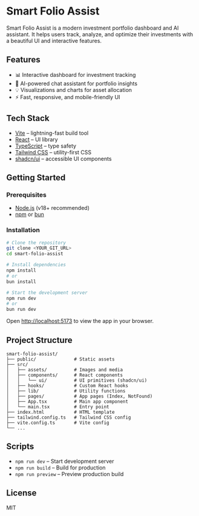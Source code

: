 
# Smart Folio Assist

Smart Folio Assist is a modern investment portfolio dashboard and AI assistant. It helps users track, analyze, and optimize their investments with a beautiful UI and interactive features.

## Features

- 📊 Interactive dashboard for investment tracking
- 🤖 AI-powered chat assistant for portfolio insights
- 💡 Visualizations and charts for asset allocation
- ⚡ Fast, responsive, and mobile-friendly UI

## Tech Stack

- [Vite](https://vitejs.dev/) – lightning-fast build tool
- [React](https://react.dev/) – UI library
- [TypeScript](https://www.typescriptlang.org/) – type safety
- [Tailwind CSS](https://tailwindcss.com/) – utility-first CSS
- [shadcn/ui](https://ui.shadcn.com/) – accessible UI components

## Getting Started

### Prerequisites

- [Node.js](https://nodejs.org/) (v18+ recommended)
- [npm](https://www.npmjs.com/) or [bun](https://bun.sh/)

### Installation

```sh
# Clone the repository
git clone <YOUR_GIT_URL>
cd smart-folio-assist

# Install dependencies
npm install
# or
bun install

# Start the development server
npm run dev
# or
bun run dev
```

Open [http://localhost:5173](http://localhost:5173) to view the app in your browser.

## Project Structure

```
smart-folio-assist/
├── public/              # Static assets
├── src/
│   ├── assets/          # Images and media
│   ├── components/      # React components
│   │   └── ui/          # UI primitives (shadcn/ui)
│   ├── hooks/           # Custom React hooks
│   ├── lib/             # Utility functions
│   ├── pages/           # App pages (Index, NotFound)
│   ├── App.tsx          # Main app component
│   └── main.tsx         # Entry point
├── index.html           # HTML template
├── tailwind.config.ts   # Tailwind CSS config
├── vite.config.ts       # Vite config
└── ...
```

## Scripts

- `npm run dev` – Start development server
- `npm run build` – Build for production
- `npm run preview` – Preview production build

## License

MIT
